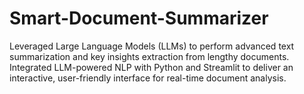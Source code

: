 # Smart-Document-Summarizer
Leveraged Large Language Models (LLMs) to perform advanced text summarization and key insights extraction from lengthy documents.  Integrated LLM-powered NLP with Python and Streamlit to deliver an interactive, user-friendly interface for real-time document analysis.
